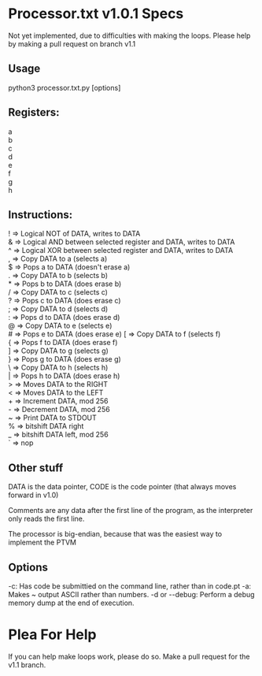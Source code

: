 # Processor.txt v1.0.1 Specs
Not yet implemented, due to difficulties with making the loops. Please help by making a pull request on branch v1.1

## Usage

python3 processor.txt.py \[options\]

## Registers:

a  
b  
c  
d  
e  
f  
g  
h  

## Instructions:

! => Logical NOT of DATA, writes to DATA  
& => Logical AND between selected register and DATA, writes to DATA  
^ => Logical XOR between selected register and DATA, writes to DATA  
, => Copy DATA to a (selects a)  
$ => Pops a to DATA (doesn't erase a)  
. => Copy DATA to b (selects b)  
\* => Pops b to DATA (does erase b)  
/ => Copy DATA to c (selects c)  
? => Pops c to DATA (does erase c)  
; => Copy DATA to d (selects d)  
: => Pops d to DATA (does erase d)  
@ => Copy DATA to e (selects e)  
\# => Pops e to DATA (does erase e) 
\[ => Copy DATA to f (selects f)  
{ => Pops f to DATA (does erase f)  
\] => Copy DATA to g (selects g)  
} => Pops g to DATA (does erase g)  
\ => Copy DATA to h (selects h)  
| => Pops h to DATA (does erase h)  
\> => Moves DATA to the RIGHT  
< => Moves DATA to the LEFT  
\+ => Increment DATA, mod 256  
\- => Decrement DATA, mod 256  
~ => Print DATA to STDOUT  
% => bitshift DATA right  
_ => bitshift DATA left, mod 256  
\` => nop  

## Other stuff
DATA is the data pointer, CODE is the code pointer (that always moves forward in v1.0)

Comments are any data after the first line of the program, as the 
interpreter only reads the first line.


The processor is big-endian, because that was the easiest way to implement the PTVM
## Options

  -c:
    Has code be submittied on the command line, rather than in code.pt
  -a:
    Makes ~ output ASCII rather than numbers.
  -d or --debug:
    Perform a debug memory dump at the end of execution.

# Plea For Help
If you can help make loops work, please do so. Make a pull request for the v1.1 branch.
